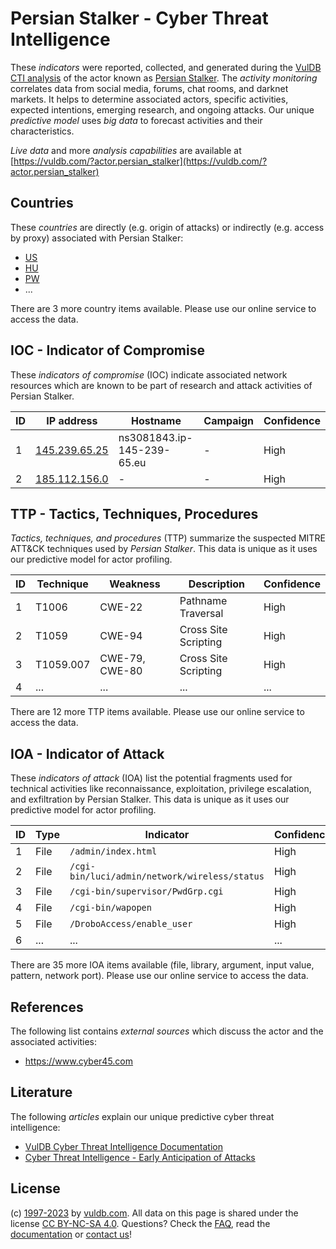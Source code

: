 # Persian Stalker - Cyber Threat Intelligence

These _indicators_ were reported, collected, and generated during the [VulDB CTI analysis](https://vuldb.com/?kb.cti) of the actor known as [Persian Stalker](https://vuldb.com/?actor.persian_stalker). The _activity monitoring_ correlates data from social media, forums, chat rooms, and darknet markets. It helps to determine associated actors, specific activities, expected intentions, emerging research, and ongoing attacks. Our unique _predictive model_ uses _big data_ to forecast activities and their characteristics.

_Live data_ and more _analysis capabilities_ are available at [https://vuldb.com/?actor.persian_stalker](https://vuldb.com/?actor.persian_stalker)

## Countries

These _countries_ are directly (e.g. origin of attacks) or indirectly (e.g. access by proxy) associated with Persian Stalker:

* [US](https://vuldb.com/?country.us)
* [HU](https://vuldb.com/?country.hu)
* [PW](https://vuldb.com/?country.pw)
* ...

There are 3 more country items available. Please use our online service to access the data.

## IOC - Indicator of Compromise

These _indicators of compromise_ (IOC) indicate associated network resources which are known to be part of research and attack activities of Persian Stalker.

ID | IP address | Hostname | Campaign | Confidence
-- | ---------- | -------- | -------- | ----------
1 | [145.239.65.25](https://vuldb.com/?ip.145.239.65.25) | ns3081843.ip-145-239-65.eu | - | High
2 | [185.112.156.0](https://vuldb.com/?ip.185.112.156.0) | - | - | High

## TTP - Tactics, Techniques, Procedures

_Tactics, techniques, and procedures_ (TTP) summarize the suspected MITRE ATT&CK techniques used by _Persian Stalker_. This data is unique as it uses our predictive model for actor profiling.

ID | Technique | Weakness | Description | Confidence
-- | --------- | -------- | ----------- | ----------
1 | T1006 | CWE-22 | Pathname Traversal | High
2 | T1059 | CWE-94 | Cross Site Scripting | High
3 | T1059.007 | CWE-79, CWE-80 | Cross Site Scripting | High
4 | ... | ... | ... | ...

There are 12 more TTP items available. Please use our online service to access the data.

## IOA - Indicator of Attack

These _indicators of attack_ (IOA) list the potential fragments used for technical activities like reconnaissance, exploitation, privilege escalation, and exfiltration by Persian Stalker. This data is unique as it uses our predictive model for actor profiling.

ID | Type | Indicator | Confidence
-- | ---- | --------- | ----------
1 | File | `/admin/index.html` | High
2 | File | `/cgi-bin/luci/admin/network/wireless/status` | High
3 | File | `/cgi-bin/supervisor/PwdGrp.cgi` | High
4 | File | `/cgi-bin/wapopen` | High
5 | File | `/DroboAccess/enable_user` | High
6 | ... | ... | ...

There are 35 more IOA items available (file, library, argument, input value, pattern, network port). Please use our online service to access the data.

## References

The following list contains _external sources_ which discuss the actor and the associated activities:

* https://www.cyber45.com

## Literature

The following _articles_ explain our unique predictive cyber threat intelligence:

* [VulDB Cyber Threat Intelligence Documentation](https://vuldb.com/?kb.cti)
* [Cyber Threat Intelligence - Early Anticipation of Attacks](https://www.scip.ch/en/?labs.20201022)

## License

(c) [1997-2023](https://vuldb.com/?kb.changelog) by [vuldb.com](https://vuldb.com/?kb.about). All data on this page is shared under the license [CC BY-NC-SA 4.0](https://creativecommons.org/licenses/by-nc-sa/4.0/). Questions? Check the [FAQ](https://vuldb.com/?kb.faq), read the [documentation](https://vuldb.com/?kb) or [contact us](https://vuldb.com/?contact)!
